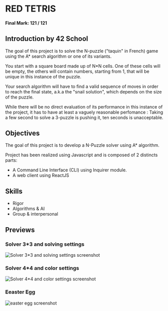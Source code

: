 # RED TETRIS

#### Final Mark: 121 / 121


## Introduction by 42 School

The goal of this project is to solve the N-puzzle ("taquin" in French) game using the A* search algorithm or one of its variants.

You start with a square board made up of N*N cells. One of these cells will be empty, the others will contain numbers, starting from 1, that will be unique in this instance of the puzzle.

Your search algorithm will have to find a valid sequence of moves in order to reach the final state, a.k.a the "snail solution", which depends on the size of the puzzle.

While there will be no direct evaluation of its performance in this instance of the project, it has to have at least a vaguely reasonable perfomance : Taking a few second to solve a 3-puzzle is pushing it, ten seconds is unacceptable.

## Objectives

The goal of this project is to develop a N-Puzzle solver using A* algorithm.

Project has been realized using Javascript and is composed of 2 distincts parts:
- A Command Line Interface (CLI) using Inquirer module.
- A web client using ReactJS

## Skills

- Rigor 
- Algorithms & AI 
- Group & interpersonal 

## Previews

### Solver 3*3 and solving settings

![Solver 3*3 and solving settings screenshot](https://github.com/dlaurent42/npuzzle/blob/master/docs/01.png)

### Solver 4*4 and color settings

![Solver 4*4 and color settings screenshot](https://github.com/dlaurent42/npuzzle/blob/master/docs/03.png)

### Eeaster Egg

![easter egg screenshot](https://github.com/dlaurent42/npuzzle/blob/master/docs/02.png)
